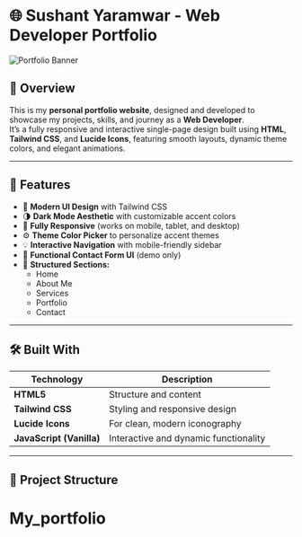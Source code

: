 # 🌐 Sushant Yaramwar - Web Developer Portfolio

![Portfolio Banner](banner.png)

## 🚀 Overview
This is my **personal portfolio website**, designed and developed to showcase my projects, skills, and journey as a **Web Developer**.  
It’s a fully responsive and interactive single-page design built using **HTML**, **Tailwind CSS**, and **Lucide Icons**, featuring smooth layouts, dynamic theme colors, and elegant animations.

---

## 🧠 Features

- 🎨 **Modern UI Design** with Tailwind CSS  
- 🌗 **Dark Mode Aesthetic** with customizable accent colors  
- 📱 **Fully Responsive** (works on mobile, tablet, and desktop)  
- ⚙️ **Theme Color Picker** to personalize accent themes  
- 💡 **Interactive Navigation** with mobile-friendly sidebar  
- 💬 **Functional Contact Form UI** (demo only)  
- 🧱 **Structured Sections:**
  - Home  
  - About Me  
  - Services  
  - Portfolio  
  - Contact  

---

## 🛠️ Built With

| Technology | Description |
|-------------|-------------|
| **HTML5** | Structure and content |
| **Tailwind CSS** | Styling and responsive design |
| **Lucide Icons** | For clean, modern iconography |
| **JavaScript (Vanilla)** | Interactive and dynamic functionality |

---

## 📂 Project Structure

# My_portfolio
